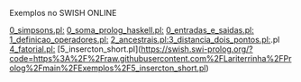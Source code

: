 Exemplos no SWISH ONLINE

[0_simpsons.pl:](https://swish.swi-prolog.org/?code=https%3A%2F%2Fraw.githubusercontent.com%2FLariterrinha%2FProlog%2Fmain%2FExemplos%2F0_soma_prolog_haskell.pl0_simpsons.pl)
[0_soma_prolog_haskell.pl:](https://swish.swi-prolog.org/?code=https%3A%2F%2Fraw.githubusercontent.com%2FLariterrinha%2FProlog%2Fmain%2FExemplos%2F0_soma_prolog_haskell.pl)
[0_entradas_e_saidas.pl:](https://swish.swi-prolog.org/?code=https%3A%2F%2Fraw.githubusercontent.com%2FLariterrinha%2FProlog%2Fmain%2FExemplos%2F0_entradas_e_saidas.pl)
[1_definicao_operadores.pl​:](https://swish.swi-prolog.org/?code=https%3A%2F%2Fraw.githubusercontent.com%2FLariterrinha%2FProlog%2Fmain%2FExemplos%2F1_definicao_operadores.pl)
[2_ancestrais.pl:​](https://swish.swi-prolog.org/?code=https%3A%2F%2Fraw.githubusercontent.com%2FLariterrinha%2FProlog%2Fmain%2FExemplos%2F2_ancestrais.pl)
[3_distancia_dois_pontos.pl:](https://swish.swi-prolog.org/?code=https%3A%2F%2Fraw.githubusercontent.com%2FLariterrinha%2FProlog%2Fmain%2FExemplos%2F3_distancia_dois_pontos).pl
[4_fatorial.pl​:](https://swish.swi-prolog.org/?code=https%3A%2F%2Fraw.githubusercontent.com%2FLariterrinha%2FProlog%2Fmain%2FExemplos%2F4_fatorial.pl)
[5_insercton_short.pl]​(https://swish.swi-prolog.org/?code=https%3A%2F%2Fraw.githubusercontent.com%2FLariterrinha%2FProlog%2Fmain%2FExemplos%2F5_insercton_short.pl)
